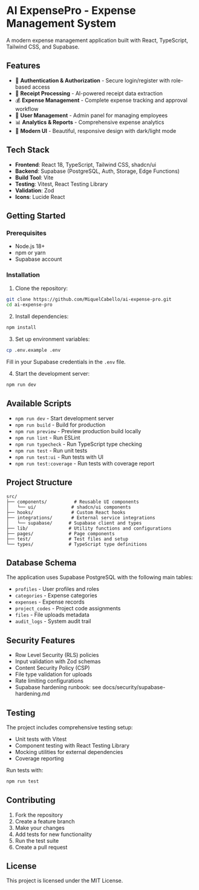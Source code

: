 # AI ExpensePro - Expense Management System

A modern expense management application built with React, TypeScript, Tailwind CSS, and Supabase.

## Features

- 🔐 **Authentication & Authorization** - Secure login/register with role-based access
- 📄 **Receipt Processing** - AI-powered receipt data extraction
- 💰 **Expense Management** - Complete expense tracking and approval workflow
- 👥 **User Management** - Admin panel for managing employees
- 📊 **Analytics & Reports** - Comprehensive expense analytics
- 🎨 **Modern UI** - Beautiful, responsive design with dark/light mode

## Tech Stack

- **Frontend**: React 18, TypeScript, Tailwind CSS, shadcn/ui
- **Backend**: Supabase (PostgreSQL, Auth, Storage, Edge Functions)
- **Build Tool**: Vite
- **Testing**: Vitest, React Testing Library
- **Validation**: Zod
- **Icons**: Lucide React

## Getting Started

### Prerequisites

- Node.js 18+
- npm or yarn
- Supabase account

### Installation

1. Clone the repository:
```bash
git clone https://github.com/MiquelCabello/ai-expense-pro.git
cd ai-expense-pro
```

2. Install dependencies:
```bash
npm install
```

3. Set up environment variables:
```bash
cp .env.example .env
```

Fill in your Supabase credentials in the `.env` file.

4. Start the development server:
```bash
npm run dev
```

## Available Scripts

- `npm run dev` - Start development server
- `npm run build` - Build for production
- `npm run preview` - Preview production build locally
- `npm run lint` - Run ESLint
- `npm run typecheck` - Run TypeScript type checking
- `npm run test` - Run unit tests
- `npm run test:ui` - Run tests with UI
- `npm run test:coverage` - Run tests with coverage report

## Project Structure

```
src/
├── components/          # Reusable UI components
│   └── ui/             # shadcn/ui components
├── hooks/              # Custom React hooks
├── integrations/       # External service integrations
│   └── supabase/      # Supabase client and types
├── lib/               # Utility functions and configurations
├── pages/             # Page components
├── test/              # Test files and setup
└── types/             # TypeScript type definitions
```

## Database Schema

The application uses Supabase PostgreSQL with the following main tables:

- `profiles` - User profiles and roles
- `categories` - Expense categories
- `expenses` - Expense records
- `project_codes` - Project code assignments
- `files` - File uploads metadata
- `audit_logs` - System audit trail

## Security Features

- Row Level Security (RLS) policies
- Input validation with Zod schemas
- Content Security Policy (CSP)
- File type validation for uploads
- Rate limiting configurations
- Supabase hardening runbook: see docs/security/supabase-hardening.md

## Testing

The project includes comprehensive testing setup:

- Unit tests with Vitest
- Component testing with React Testing Library
- Mocking utilities for external dependencies
- Coverage reporting

Run tests with:
```bash
npm run test
```

## Contributing

1. Fork the repository
2. Create a feature branch
3. Make your changes
4. Add tests for new functionality
5. Run the test suite
6. Create a pull request

## License

This project is licensed under the MIT License.
